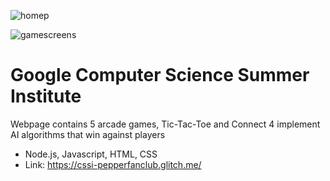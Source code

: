 ![homep](https://user-images.githubusercontent.com/62860690/132055992-b1d16c3e-00f2-4a0a-90dd-799a4122fcfe.PNG)

![gamescreens](https://user-images.githubusercontent.com/62860690/132056199-55697ee9-d359-4905-82cf-67bb8e8e171f.png)
# Google Computer Science Summer Institute
Webpage contains 5 arcade games, Tic-Tac-Toe and Connect 4 implement AI algorithms that win against players
- Node.js, Javascript, HTML, CSS
- Link: https://cssi-pepperfanclub.glitch.me/
